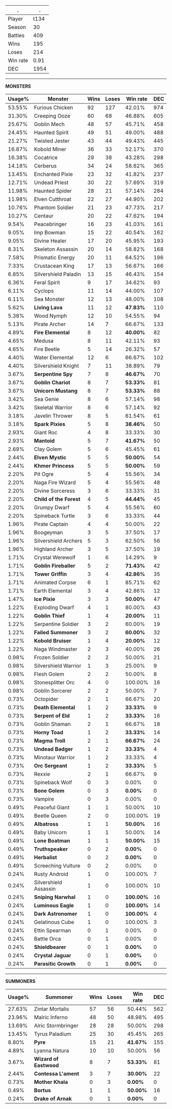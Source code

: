 .|.
|-|-
Player|t134
Season|30
Battles|409
Wins|195
Loses|214
Win rate|0.91
DEC|1954

---
**MONSTERS**

Usage%|Monster|Wins|Loses|Win rate|DEC|
-|-|-|-|-|-|
53.55%|Furious Chicken|92|127|42.01%|974|
31.30%|Creeping Ooze|60|68|46.88%|605|
25.67%|Goblin Mech|48|57|45.71%|458|
24.45%|Haunted Spirit|49|51|49.00%|488|
21.27%|Twisted Jester|43|44|49.43%|445|
16.87%|Kobold Miner|36|33|52.17%|370|
16.38%|Cocatrice|29|38|43.28%|298|
14.18%|Cerberus|34|24|58.62%|365|
13.45%|Enchanted Pixie|23|32|41.82%|237|
12.71%|Undead Priest|30|22|57.69%|319|
11.98%|Haunted Spider|28|21|57.14%|284|
11.98%|Elven Cutthroat|22|27|44.90%|202|
10.76%|Phantom Soldier|21|23|47.73%|217|
10.27%|Centaur|20|22|47.62%|194|
9.54%|Peacebringer|16|23|41.03%|161|
9.05%|Imp Bowman|15|22|40.54%|162|
9.05%|Divine Healer|17|20|45.95%|193|
8.31%|Skeleton Assassin|20|14|58.82%|168|
7.58%|Prismatic Energy|20|11|64.52%|196|
7.33%|Crustacean King|17|13|56.67%|166|
6.85%|Silvershield Paladin|13|15|46.43%|154|
6.36%|Feral Spirit|9|17|34.62%|93|
6.11%|Cyclops|11|14|44.00%|107|
6.11%|Sea Monster|12|13|48.00%|108|
5.62%|**Living Lava**|11|12|**47.83%**|110|
5.38%|Wood Nymph|12|10|54.55%|94|
5.13%|Pirate Archer|14|7|66.67%|133|
4.89%|**Fire Elemental**|8|12|**40.00%**|82|
4.65%|Medusa|8|11|42.11%|93|
4.65%|Fire Beetle|5|14|26.32%|57|
4.40%|Water Elemental|12|6|66.67%|102|
4.40%|Silvershield Knight|7|11|38.89%|79|
3.67%|**Serpentine Spy**|7|8|**46.67%**|70|
3.67%|**Goblin Chariot**|8|7|**53.33%**|81|
3.67%|**Unicorn Mustang**|8|7|**53.33%**|88|
3.42%|Sea Genie|8|6|57.14%|98|
3.42%|Skeletal Warrior|8|6|57.14%|92|
3.18%|Javelin Thrower|8|5|61.54%|61|
3.18%|**Spark Pixies**|5|8|**38.46%**|50|
2.93%|Giant Roc|4|8|33.33%|30|
2.93%|**Mantoid**|5|7|**41.67%**|50|
2.69%|Clay Golem|5|6|45.45%|61|
2.44%|**Elven Mystic**|5|5|**50.00%**|54|
2.44%|**Khmer Princess**|5|5|**50.00%**|59|
2.20%|Pit Ogre|5|4|55.56%|34|
2.20%|Naga Fire Wizard|5|4|55.56%|48|
2.20%|Divine Sorceress|3|6|33.33%|31|
2.20%|**Child of the Forest**|4|5|**44.44%**|45|
2.20%|Grumpy Dwarf|5|4|55.56%|60|
2.20%|Spineback Turtle|3|6|33.33%|44|
1.96%|Pirate Captain|4|4|50.00%|22|
1.96%|Boogeyman|3|5|37.50%|17|
1.96%|Silvershield Archers|5|3|62.50%|56|
1.96%|Highland Archer|3|5|37.50%|19|
1.71%|Crystal Werewolf|1|6|14.29%|9|
1.71%|**Goblin Fireballer**|5|2|**71.43%**|42|
1.71%|**Tower Griffin**|3|4|**42.86%**|35|
1.71%|Animated Corpse|6|1|85.71%|62|
1.71%|Earth Elemental|3|4|42.86%|12|
1.47%|**Ice Pixie**|3|3|**50.00%**|47|
1.22%|Exploding Dwarf|4|1|80.00%|43|
1.22%|**Goblin Thief**|1|4|**20.00%**|11|
1.22%|Serpentine Soldier|3|2|60.00%|19|
1.22%|**Failed Summoner**|3|2|**60.00%**|32|
1.22%|**Kobold Bruiser**|1|4|**20.00%**|12|
1.22%|Naga Windmaster|2|3|40.00%|26|
0.98%|Frozen Soldier|2|2|50.00%|21|
0.98%|Silvershield Warrior|1|3|25.00%|9|
0.98%|Flesh Golem|2|2|50.00%|8|
0.98%|Stonesplitter Orc|4|0|100.00%|16|
0.98%|Goblin Sorcerer|2|2|50.00%|7|
0.73%|Octopider|2|1|66.67%|20|
0.73%|**Death Elemental**|1|2|**33.33%**|9|
0.73%|**Serpent of Eld**|1|2|**33.33%**|16|
0.73%|Goblin Shaman|2|1|66.67%|18|
0.73%|**Horny Toad**|1|2|**33.33%**|14|
0.73%|**Magma Troll**|2|1|**66.67%**|24|
0.73%|**Undead Badger**|1|2|**33.33%**|4|
0.73%|Minotaur Warrior|1|2|33.33%|4|
0.73%|**Orc Sergeant**|1|2|**33.33%**|5|
0.73%|Rexxie|2|1|66.67%|9|
0.73%|Spineback Wolf|0|3|0.00%|0|
0.73%|**Bone Golem**|0|3|**0.00%**|0|
0.73%|Vampire|0|3|0.00%|0|
0.49%|Peaceful Giant|1|1|50.00%|10|
0.49%|Beetle Queen|2|0|100.00%|19|
0.49%|**Albatross**|1|1|**50.00%**|16|
0.49%|Baby Unicorn|1|1|50.00%|14|
0.49%|**Lone Boatman**|1|1|**50.00%**|15|
0.49%|**Truthspeaker**|0|2|**0.00%**|0|
0.49%|**Herbalist**|0|2|**0.00%**|0|
0.49%|Screeching Vulture|0|2|0.00%|0|
0.24%|Rusty Android|1|0|100.00%|7|
0.24%|Silvershield Assassin|1|0|100.00%|10|
0.24%|**Sniping Narwhal**|1|0|**100.00%**|16|
0.24%|**Luminous Eagle**|1|0|**100.00%**|14|
0.24%|**Dark Astronomer**|1|0|**100.00%**|4|
0.24%|Gelatinous Cube|1|0|100.00%|3|
0.24%|Ettin Spearman|0|1|0.00%|0|
0.24%|Battle Orca|0|1|0.00%|0|
0.24%|**Shieldbearer**|0|1|**0.00%**|0|
0.24%|**Crystal Jaguar**|0|1|**0.00%**|0|
0.24%|**Parasitic Growth**|0|1|**0.00%**|0|

---
**SUMMONERS**

Usage%|Summoner|Wins|Loses|Win rate|DEC|
-|-|-|-|-|-|
27.63%|Zintar Mortalis|57|56|50.44%|562|
23.96%|Malric Inferno|48|50|48.98%|495|
13.69%|Alric Stormbringer|28|28|50.00%|298|
13.45%|Tyrus Paladium|25|30|45.45%|265|
8.80%|**Pyre**|15|21|**41.67%**|155|
4.89%|Lyanna Natura|10|10|50.00%|56|
3.67%|**Wizard of Eastwood**|8|7|**53.33%**|81|
2.44%|**Contessa L'ament**|3|7|**30.00%**|22|
0.73%|**Mother Khala**|0|3|**0.00%**|0|
0.49%|**Bortus**|1|1|**50.00%**|16|
0.24%|**Drake of Arnak**|0|1|**0.00%**|0|

